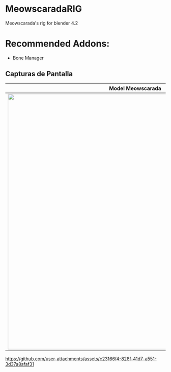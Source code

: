 # MeowscaradaRIG
Meowscarada's rig for blender 4.2

# Recommended Addons:
- Bone Manager

## Capturas de Pantalla

| Model Meowscarada | Rig UI | Switch UI Panel |
|-----------------------|--------|-----------------|
| <img src="https://github.com/user-attachments/assets/e6b26463-532b-495a-ab1f-9191171714ab" width="800"/> | <img src="https://github.com/user-attachments/assets/b4518d14-725a-491f-9782-a455bd2ef989" width="500"/> | <img src="https://github.com/user-attachments/assets/10fba9c0-2710-417c-9b85-d3be8b403a86" width="700">

https://github.com/user-attachments/assets/c23166f4-828f-41d7-a551-3d37a8afaf31


